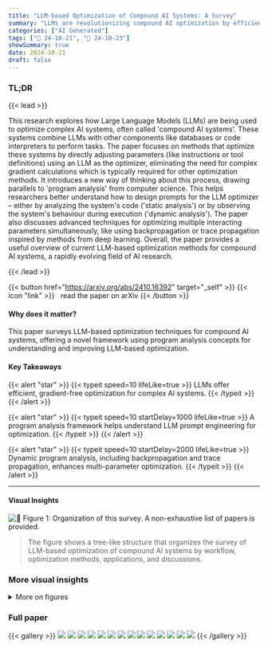 ```yaml
---
title: "LLM-based Optimization of Compound AI Systems: A Survey"
summary: "LLMs are revolutionizing compound AI optimization by efficiently handling complex parameters without gradient calculations, enabling end-to-end system tuning."
categories: ["AI Generated"]
tags: ["🔖 24-10-21", "🤗 24-10-23"]
showSummary: true
date: 2024-10-21
draft: false
---
```


### TL;DR


{{< lead >}}

This research explores how Large Language Models (LLMs) are being used to optimize complex AI systems, often called 'compound AI systems'. These systems combine LLMs with other components like databases or code interpreters to perform tasks.  The paper focuses on methods that optimize these systems by directly adjusting parameters (like instructions or tool definitions) using an LLM as the optimizer, eliminating the need for complex gradient calculations which is typically required for other optimization methods.  It introduces a new way of thinking about this process, drawing parallels to 'program analysis' from computer science.  This helps researchers better understand how to design prompts for the LLM optimizer – either by analyzing the system's code ('static analysis') or by observing the system's behaviour during execution ('dynamic analysis'). The paper also discusses advanced techniques for optimizing multiple interacting parameters simultaneously, like using backpropagation or trace propagation inspired by methods from deep learning.  Overall, the paper provides a useful overview of current LLM-based optimization methods for compound AI systems, a rapidly evolving field of AI research.

{{< /lead >}}


{{< button href="https://arxiv.org/abs/2410.16392" target="_self" >}}
{{< icon "link" >}} &nbsp; read the paper on arXiv
{{< /button >}}

#### Why does it matter?
This paper surveys LLM-based optimization techniques for compound AI systems, offering a novel framework using program analysis concepts for understanding and improving LLM-based optimization.
#### Key Takeaways

{{< alert "star" >}}
{{< typeit speed=10 lifeLike=true >}} LLMs offer efficient, gradient-free optimization for complex AI systems. {{< /typeit >}}
{{< /alert >}}

{{< alert "star" >}}
{{< typeit speed=10 startDelay=1000 lifeLike=true >}} A program analysis framework helps understand LLM prompt engineering for optimization. {{< /typeit >}}
{{< /alert >}}

{{< alert "star" >}}
{{< typeit speed=10 startDelay=2000 lifeLike=true >}} Dynamic program analysis, including backpropagation and trace propagation, enhances multi-parameter optimization. {{< /typeit >}}
{{< /alert >}}

------
#### Visual Insights



![](figures/figures_2_0.png "🔼 Figure 1: Organization of this survey. A non-exhaustive list of papers is provided.")

> The figure shows a tree-like structure that organizes the survey of LLM-based optimization of compound AI systems by workflow, optimization methods, applications, and discussions.







### More visual insights

<details>
<summary>More on figures
</summary>


![](figures/figures_5_0.png "🔼 Figure 2: Credit assignment: a local vs. a global approach. In backpropagation, the optimizer updates each parameter individually. In trace propagation, the prompt contains the execution trace, which allows it to generate all updated variables in a single call. Note that the loss is a textual feedback. In addition, the gradient of the instruction is not the gradient of the output, but the gradient of the instruction with respect to the gradient of the output.")

> The figure illustrates the difference between backpropagation and trace propagation in credit assignment for LLM-based optimization of compound AI systems.


![](figures/figures_5_1.png "🔼 Figure 2: Credit assignment: a local vs. a global approach. In backpropagation, the optimizer updates each parameter individually. In trace propagation, the prompt contains the execution trace, which allows it to generate all updated variables in a single call. Note that the loss is a textual feedback. In addition, the gradient of the instruction is not the gradient of the output, but the gradient of the instruction with respect to the gradient of the output.")

> The figure illustrates the difference between backpropagation and trace propagation in credit assignment for LLM-based optimization of compound AI systems.


</details>




### Full paper

{{< gallery >}}
<img src="paper_images/1.png" class="grid-w50 md:grid-w33 xl:grid-w25" />
<img src="paper_images/2.png" class="grid-w50 md:grid-w33 xl:grid-w25" />
<img src="paper_images/3.png" class="grid-w50 md:grid-w33 xl:grid-w25" />
<img src="paper_images/4.png" class="grid-w50 md:grid-w33 xl:grid-w25" />
<img src="paper_images/5.png" class="grid-w50 md:grid-w33 xl:grid-w25" />
<img src="paper_images/6.png" class="grid-w50 md:grid-w33 xl:grid-w25" />
<img src="paper_images/7.png" class="grid-w50 md:grid-w33 xl:grid-w25" />
<img src="paper_images/8.png" class="grid-w50 md:grid-w33 xl:grid-w25" />
<img src="paper_images/9.png" class="grid-w50 md:grid-w33 xl:grid-w25" />
<img src="paper_images/10.png" class="grid-w50 md:grid-w33 xl:grid-w25" />
<img src="paper_images/11.png" class="grid-w50 md:grid-w33 xl:grid-w25" />
<img src="paper_images/12.png" class="grid-w50 md:grid-w33 xl:grid-w25" />
<img src="paper_images/13.png" class="grid-w50 md:grid-w33 xl:grid-w25" />
<img src="paper_images/14.png" class="grid-w50 md:grid-w33 xl:grid-w25" />
{{< /gallery >}}